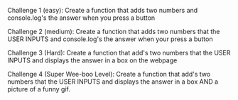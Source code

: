 Challenge 1 (easy): Create a function that adds two numbers and console.log's the answer when you press a button

Challenge 2 (medium): Create a function that adds two numbers that the USER INPUTS and console.log's the answer when your press a button

Challenge 3 (Hard): Create a function that add's two numbers that the USER INPUTS and displays the answer in a box on the webpage

Challenge 4 (Super Wee-boo Level): Create a function that add's two numbers that the USER INPUTS and displays the answer in a box AND a picture of a funny gif.